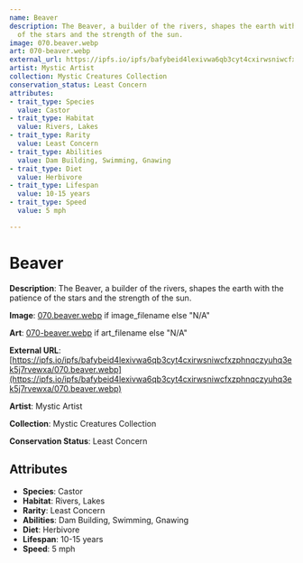```yaml
---
name: Beaver
description: The Beaver, a builder of the rivers, shapes the earth with the patience
  of the stars and the strength of the sun.
image: 070.beaver.webp
art: 070-beaver.webp
external_url: https://ipfs.io/ipfs/bafybeid4lexivwa6qb3cyt4cxirwsniwcfxzphnqczyuhq3ek5j7rvewxa/070.beaver.webp
artist: Mystic Artist
collection: Mystic Creatures Collection
conservation_status: Least Concern
attributes:
- trait_type: Species
  value: Castor
- trait_type: Habitat
  value: Rivers, Lakes
- trait_type: Rarity
  value: Least Concern
- trait_type: Abilities
  value: Dam Building, Swimming, Gnawing
- trait_type: Diet
  value: Herbivore
- trait_type: Lifespan
  value: 10-15 years
- trait_type: Speed
  value: 5 mph

---
```


# Beaver

**Description**: The Beaver, a builder of the rivers, shapes the earth with the patience of the stars and the strength of the sun.

**Image**: [070.beaver.webp](./070.beaver.webp) if image_filename else "N/A"

**Art**: [070-beaver.webp](./070-beaver.webp) if art_filename else "N/A"

**External URL**: [https://ipfs.io/ipfs/bafybeid4lexivwa6qb3cyt4cxirwsniwcfxzphnqczyuhq3ek5j7rvewxa/070.beaver.webp](https://ipfs.io/ipfs/bafybeid4lexivwa6qb3cyt4cxirwsniwcfxzphnqczyuhq3ek5j7rvewxa/070.beaver.webp)

**Artist**: Mystic Artist

**Collection**: Mystic Creatures Collection

**Conservation Status**: Least Concern

## Attributes
- **Species**: Castor
- **Habitat**: Rivers, Lakes
- **Rarity**: Least Concern
- **Abilities**: Dam Building, Swimming, Gnawing
- **Diet**: Herbivore
- **Lifespan**: 10-15 years
- **Speed**: 5 mph
